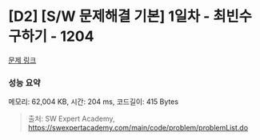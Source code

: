# [D2] [S/W 문제해결 기본] 1일차 - 최빈수 구하기 - 1204 

[문제 링크](https://swexpertacademy.com/main/code/problem/problemDetail.do?contestProbId=AV13zo1KAAACFAYh) 

### 성능 요약

메모리: 62,004 KB, 시간: 204 ms, 코드길이: 415 Bytes



> 출처: SW Expert Academy, https://swexpertacademy.com/main/code/problem/problemList.do